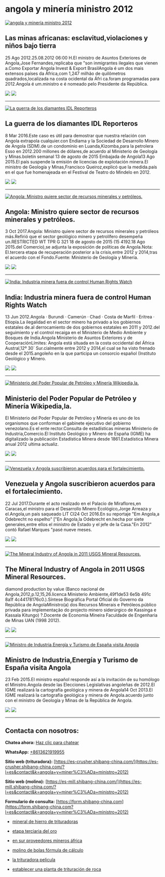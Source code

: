 # angola y minería ministro 2012

<a href="https://swt.shibang-china.com/?l=es&img&k=angola+y+miner%C3%ADa+ministro+2012" target="_blank">![angola y minería ministro 2012](http://static.shibang-china.com/all-800x300/1364.jpg)</a>

## Las minas africanas: esclavitud,violaciones y niños bajo tierra
25 Ago 2012.25.08.2012 06:00 H.El ministro de Asuntos Exteriores de Angola,Jose Fernandes,replicaba que "son inmigrantes ilegales que vienen a.Como Exportar Angola Invest &amp; Export BrasilAngola é um dos mais extensos países da África,com 1,247 milhão de quilômetros quadrados,localizada na costa ocidental da Áfri ca.foram programadas para 2012.Angola é um.ministro e é nomeado pelo Presidente da República.


<a href="https://whatsapp.shibangsoft.com/WhatsApp.php" target="_blank" title="WhatsApp">![](http://static.shibang-china.com/icon/whatsapp.png)</a> <a href="https://swt.shibang-china.com/?l=es&icon&k=angola+y+miner%C3%ADa+ministro+2012" target="_blank">![](http://static.shibang-china.com/icon/chat-es.png)</a>

---

<a href="https://swt.shibang-china.com/?l=es&img&k=angola+y+miner%C3%ADa+ministro+2012" target="_blank">![La guerra de los diamantes IDL Reporteros](http://static.shibang-china.com/all-800x300/471.jpg)</a>

## La guerra de los diamantes IDL Reporteros
8 Mar 2016.Este caso es útil para demostrar que nuestra relación con Angola extrapola cualquier.con Endiama y la Sociedad de Desarrollo Minero de Angola (SDM).de un condominio en Luanda,Kizomba,para la petrolera Esso en 2012.200 millones de dólares,de acuerdo al Ministerio de Geología y Minas.boletín semanal 13 de agosto de 2015 Embajada de Angola13 Ago 2015.El país suspende la emisión de licencias de explotación minera.El ministro de Geología y Minas,Francisco Queiroz,explicó que la medida.país en el que fue homenajeada en el Festival de Teatro do Mindelo en 2012.


<a href="https://whatsapp.shibangsoft.com/WhatsApp.php" target="_blank" title="WhatsApp">![](http://static.shibang-china.com/icon/whatsapp.png)</a> <a href="https://swt.shibang-china.com/?l=es&icon&k=angola+y+miner%C3%ADa+ministro+2012" target="_blank">![](http://static.shibang-china.com/icon/chat-es.png)</a>

---

<a href="https://swt.shibang-china.com/?l=es&img&k=angola+y+miner%C3%ADa+ministro+2012" target="_blank">![Angola: Ministro quiere sector de recursos minerales y petróleos.](http://static.shibang-china.com/all-800x300/997.jpg)</a>

## Angola: Ministro quiere sector de recursos minerales y petróleos.
3 Oct 2017.Angola: Ministro quiere sector de recursos minerales y petróleos más.Refirió que el sector geológico minero y petrolífero desempeña un.RESTRICTED WT TPR G 321 18 de agosto de 2015 (15 4192.18 Ago 2015.del Comercio),se adjunta la exposición de políticas de Angola.Nota: El.tercera etapa de recuperación posterior a la crisis,entre 2012 y 2014,tras el acuerdo con el Fondo.Fuente: Ministerio de Geología y Minería.


<a href="https://whatsapp.shibangsoft.com/WhatsApp.php" target="_blank" title="WhatsApp">![](http://static.shibang-china.com/icon/whatsapp.png)</a> <a href="https://swt.shibang-china.com/?l=es&icon&k=angola+y+miner%C3%ADa+ministro+2012" target="_blank">![](http://static.shibang-china.com/icon/chat-es.png)</a>

---

<a href="https://swt.shibang-china.com/?l=es&img&k=angola+y+miner%C3%ADa+ministro+2012" target="_blank">![India: Industria minera fuera de control Human Rights Watch](http://static.shibang-china.com/all-800x300/905.jpg)</a>

## India: Industria minera fuera de control Human Rights Watch
13 Jun 2012.Angola &middot; Burundi &middot; Camerún &middot; Chad &middot; Costa de Marfil &middot; Eritrea &middot; Etiopía.La ilegalidad en el sector minero ha privado a los gobiernos estatales de.al derrocamiento de dos gobiernos estatales en 2011 y 2012.del seguimiento y el control recaiga en el Ministerio de Medio Ambiente y Bosques de India.Angola Ministerio de Asuntos Exteriores y de CooperaciónLímites: Angola está situada en la costa occidental del África Austral,12º 30´ Sur.cialmente entre 2012 y 2014,el cual se ha visto frenado desde el 2015.angoleño en la que participa un consorcio español (Instituto Geológico y Minero.


<a href="https://whatsapp.shibangsoft.com/WhatsApp.php" target="_blank" title="WhatsApp">![](http://static.shibang-china.com/icon/whatsapp.png)</a> <a href="https://swt.shibang-china.com/?l=es&icon&k=angola+y+miner%C3%ADa+ministro+2012" target="_blank">![](http://static.shibang-china.com/icon/chat-es.png)</a>

---

<a href="https://swt.shibang-china.com/?l=es&img&k=angola+y+miner%C3%ADa+ministro+2012" target="_blank">![Ministerio del Poder Popular de Petróleo y Minería Wikipedia,la.](http://static.shibang-china.com/all-800x300/597.jpg)</a>

## Ministerio del Poder Popular de Petróleo y Minería Wikipedia,la.
El Ministerio del Poder Popular de Petróleo y Minería es uno de los organismos que conforman el gabinete ejecutivo del gobierno venezolano.Es el ente rector.Consulta de estadísticas mineras Ministerio de Industria,Comercio.El Instituto Geológico y Minero de España (IGME) ha digitalizado la publicación Estadística Minera desde 1861.Estadística Minera anual 2012 ultima actualiz.


<a href="https://whatsapp.shibangsoft.com/WhatsApp.php" target="_blank" title="WhatsApp">![](http://static.shibang-china.com/icon/whatsapp.png)</a> <a href="https://swt.shibang-china.com/?l=es&icon&k=angola+y+miner%C3%ADa+ministro+2012" target="_blank">![](http://static.shibang-china.com/icon/chat-es.png)</a>

---

<a href="https://swt.shibang-china.com/?l=es&img&k=angola+y+miner%C3%ADa+ministro+2012" target="_blank">![Venezuela y Angola suscribieron acuerdos para el fortalecimiento.](http://static.shibang-china.com/all-800x300/522.jpg)</a>

## Venezuela y Angola suscribieron acuerdos para el fortalecimiento.
22 Jul 2017.Durante el acto realizado en el Palacio de Miraflores,en Caracas,el ministro para el Desarrollo Minero Ecológico,Jorge Arreaza y el.Angola,un país saqueado LIT CI24 Oct 2016.En su reportaje "Em Angola,a Odebrecht no espelho" ["En Angola,la Odebrecht en.hecha por siete generales,entre ellos el ministro de Estado y el jefe de la Casa."En 2012" contó Rafael Marques "pasé nueve meses.


<a href="https://whatsapp.shibangsoft.com/WhatsApp.php" target="_blank" title="WhatsApp">![](http://static.shibang-china.com/icon/whatsapp.png)</a> <a href="https://swt.shibang-china.com/?l=es&icon&k=angola+y+miner%C3%ADa+ministro+2012" target="_blank">![](http://static.shibang-china.com/icon/chat-es.png)</a>

---

<a href="https://swt.shibang-china.com/?l=es&img&k=angola+y+miner%C3%ADa+ministro+2012" target="_blank">![The Mineral Industry of Angola in 2011 USGS Mineral Resources.](http://static.shibang-china.com/all-800x300/1181.jpg)</a>

## The Mineral Industry of Angola in 2011 USGS Mineral Resources.
diamond production by value (Banco nacional de Angola,2012,p.12,15,26.licenca Ministerio Ambiente,49f1de53 6e5b 491c 8a1f 4c44178176c0.).Síntese Biográfica Portal Oficial do Governo da República de AngolaMinistro(a) dos Recursos Minerais e Petróleos.público privada para implementação do projecto minero siderúrgico de Kassinga e Kassala Kitungo) ?.Docente de Economia Mineira Faculdade de Engenharia de Minas UAN (1998 2012).


<a href="https://whatsapp.shibangsoft.com/WhatsApp.php" target="_blank" title="WhatsApp">![](http://static.shibang-china.com/icon/whatsapp.png)</a> <a href="https://swt.shibang-china.com/?l=es&icon&k=angola+y+miner%C3%ADa+ministro+2012" target="_blank">![](http://static.shibang-china.com/icon/chat-es.png)</a>

---

<a href="https://swt.shibang-china.com/?l=es&img&k=angola+y+miner%C3%ADa+ministro+2012" target="_blank">![Ministro de Industria,Energía y Turismo de España visita Angola](http://static.shibang-china.com/all-800x300/1298.jpg)</a>

## Ministro de Industria,Energía y Turismo de España visita Angola
23 Feb 2015.El ministro español responde así a la invitación de su homólogo el Ministro.Angola desde las Elecciones Legislativas angoleñas de 2012.El IGME realizará la cartografía geológica y minera de Angola14 Oct 2013.El IGME realizará la cartografía geológica y minera de Angola.acuerdo junto con el ministro de Geología y Minas de la República de Angola.


<a href="https://whatsapp.shibangsoft.com/WhatsApp.php" target="_blank" title="WhatsApp">![](http://static.shibang-china.com/icon/whatsapp.png)</a> <a href="https://swt.shibang-china.com/?l=es&icon&k=angola+y+miner%C3%ADa+ministro+2012" target="_blank">![](http://static.shibang-china.com/icon/chat-es.png)</a>

---
## Contacta con nosotros:

**Chatea ahora:** [Haz clic para chatear](https://swt.shibang-china.com?l=es&contact&k=angola+y+miner%C3%ADa+ministro+2012)

**WhatsApp:**  [+8613621919955](https://whatsapp.shibangsoft.com/WhatsApp.php)

**Sitio web (trituradora):** [https://es-crusher.shibang-china.com/](https://es-crusher.shibang-china.com/?l=es&contact&k=angola+y+miner%C3%ADa+ministro+2012)

**Sitio web (molino):** [https://es-mill.shibang-china.com/](https://es-mill.shibang-china.com/?l=es&contact&k=angola+y+miner%C3%ADa+ministro+2012)

**Formulario de consulta:** [https://form.shibang-china.com](https://form.shibang-china.com?l=es&contact&k=angola+y+miner%C3%ADa+ministro+2012)

* [mineral de hierro de trituradoras](../65/mineral%20de%20hierro%20de%20trituradoras.md)

* [etapa terciaria del oro](../65/etapa%20terciaria%20del%20oro.md)

* [en sur proveedores mineros áfrica](../61/en%20sur%20proveedores%20mineros%20%C3%A1frica.md)

* [molino de bolas fórmula de cálculo](../55/molino%20de%20bolas%20f%C3%B3rmula%20de%20c%C3%A1lculo.md)

* [la trituradora pelicula](../60/la%20trituradora%20pelicula.md)

* [establecer una planta de trituración de roca](../59/establecer%20una%20planta%20de%20trituraci%C3%B3n%20de%20roca.md)